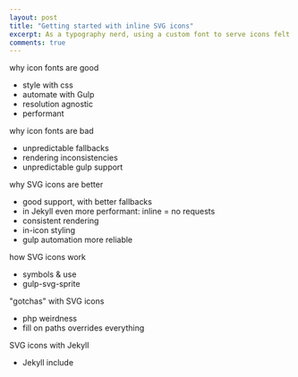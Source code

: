 ```yaml
---
layout: post
title: "Getting started with inline SVG icons"
excerpt: As a typography nerd, using a custom font to serve icons felt really good. It turns out inline SVG icons are better in almost every way.
comments: true
---
```


why icon fonts are good

* style with css
* automate with Gulp
* resolution agnostic
* performant

why icon fonts are bad

* unpredictable fallbacks
* rendering inconsistencies
* unpredictable gulp support

why SVG icons are better

* good support, with better fallbacks
* in Jekyll even more performant: inline = no requests
* consistent rendering
* in-icon styling
* gulp automation more reliable

how SVG icons work

* symbols & use
* gulp-svg-sprite

"gotchas" with SVG icons

* php weirdness
* fill on paths overrides everything

SVG icons with Jekyll

* Jekyll include